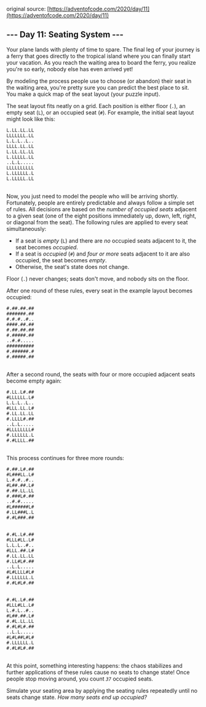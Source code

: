 original source: [https://adventofcode.com/2020/day/11](https://adventofcode.com/2020/day/11)
## --- Day 11: Seating System ---
Your plane lands with plenty of time to spare. The final leg of your journey is a ferry that goes directly to the tropical island where you can finally start your vacation. As you reach the waiting area to board the ferry, you realize you're so early, nobody else has even arrived yet!

By modeling the process people use to choose (or abandon) their seat in the waiting area, you're pretty sure you can predict the best place to sit. You make a quick map of the seat layout (your puzzle input).

The seat layout fits neatly on a grid. Each position is either floor (<code>.</code>), an empty seat (<code>L</code>), or an occupied seat (<code>#</code>). For example, the initial seat layout might look like this:

<pre>
<code>L.LL.LL.LL
LLLLLLL.LL
L.L.L..L..
LLLL.LL.LL
L.LL.LL.LL
L.LLLLL.LL
..L.L.....
LLLLLLLLLL
L.LLLLLL.L
L.LLLLL.LL
</code>
</pre>

Now, you just need to model the people who will be arriving shortly. Fortunately, people are entirely predictable and always follow a simple set of rules. All decisions are based on the <em>number of occupied seats</em> adjacent to a given seat (one of the eight positions immediately up, down, left, right, or diagonal from the seat). The following rules are applied to every seat simultaneously:


 - If a seat is <em>empty</em> (<code>L</code>) and there are <em>no</em> occupied seats adjacent to it, the seat becomes <em>occupied</em>.
 - If a seat is <em>occupied</em> (<code>#</code>) and <em>four or more</em> seats adjacent to it are also occupied, the seat becomes <em>empty</em>.
 - Otherwise, the seat's state does not change.

Floor (<code>.</code>) never changes; seats don't move, and nobody sits on the floor.

After one round of these rules, every seat in the example layout becomes occupied:

<pre>
<code>#.##.##.##
#######.##
#.#.#..#..
####.##.##
#.##.##.##
#.#####.##
..#.#.....
##########
#.######.#
#.#####.##
</code>
</pre>

After a second round, the seats with four or more occupied adjacent seats become empty again:

<pre>
<code>#.LL.L#.##
#LLLLLL.L#
L.L.L..L..
#LLL.LL.L#
#.LL.LL.LL
#.LLLL#.##
..L.L.....
#LLLLLLLL#
#.LLLLLL.L
#.#LLLL.##
</code>
</pre>

This process continues for three more rounds:

<pre>
<code>#.##.L#.##
#L###LL.L#
L.#.#..#..
#L##.##.L#
#.##.LL.LL
#.###L#.##
..#.#.....
#L######L#
#.LL###L.L
#.#L###.##
</code>
</pre>

<pre>
<code>#.#L.L#.##
#LLL#LL.L#
L.L.L..#..
#LLL.##.L#
#.LL.LL.LL
#.LL#L#.##
..L.L.....
#L#LLLL#L#
#.LLLLLL.L
#.#L#L#.##
</code>
</pre>

<pre>
<code>#.#L.L#.##
#LLL#LL.L#
L.#.L..#..
#L##.##.L#
#.#L.LL.LL
#.#L#L#.##
..L.L.....
#L#L##L#L#
#.LLLLLL.L
#.#L#L#.##
</code>
</pre>

At this point, something interesting happens: the chaos stabilizes and further applications of these rules cause no seats to change state! Once people stop moving around, you count <em><code>37</code></em> occupied seats.

Simulate your seating area by applying the seating rules repeatedly until no seats change state. <em>How many seats end up occupied?</em>


